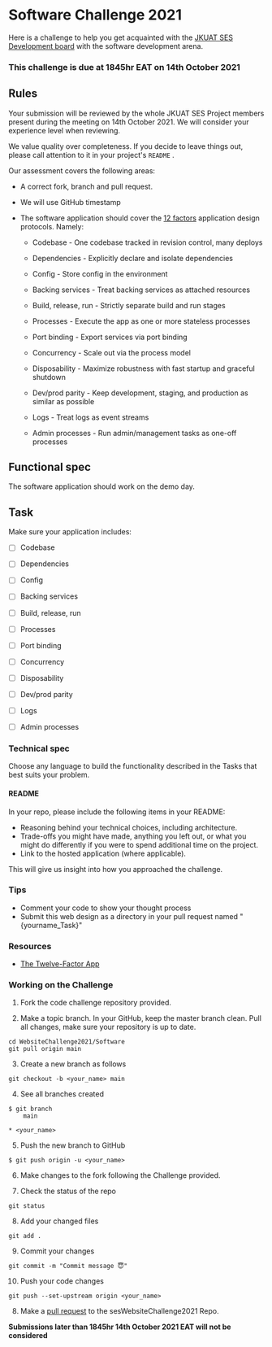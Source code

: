 # Software Challenge 2021

Here is a challenge to help you get acquainted with the [JKUAT SES Development board](https://github.com/JKUATSES/sesBoardv1) with the software development arena.

### This challenge is due at 1845hr EAT on 14th October 2021

## Rules

Your submission will be reviewed by the whole JKUAT SES Project members present during the meeting on 14th October 2021. We will consider your experience level when reviewing.

We value quality over completeness. If you decide to leave things out, please call attention to it in your project's `README` .

Our assessment covers the following areas:

*   A correct fork, branch and pull request.
*   We will use GitHub timestamp
*   The software application should cover the [12 factors](https://12factor.net/) application design protocols. Namely:

    - Codebase - One codebase tracked in revision control, many deploys

    - Dependencies - Explicitly declare and isolate dependencies

    - Config - Store config in the environment

    - Backing services - Treat backing services as attached resources

    - Build, release, run - Strictly separate build and run stages

    - Processes - Execute the app as one or more stateless processes

    - Port binding - Export services via port binding

    - Concurrency - Scale out via the process model

    - Disposability - Maximize robustness with fast startup and graceful shutdown

    - Dev/prod parity - Keep development, staging, and production as similar as possible

    - Logs - Treat logs as event streams

    - Admin processes - Run admin/management tasks as one-off processes

## Functional spec

The software application should work on the demo day.

## Task

Make sure your application includes:

* [ ] Codebase

* [ ] Dependencies

* [ ] Config

* [ ] Backing services

* [ ] Build, release, run

* [ ] Processes

* [ ] Port binding

* [ ] Concurrency

* [ ] Disposability

* [ ] Dev/prod parity

* [ ] Logs

* [ ] Admin processes

### Technical spec

Choose any language to build the functionality described in the Tasks that best suits your problem.

#### README

In your repo, please include the following items in your README:

*   Reasoning behind your technical choices, including architecture.
*   Trade-offs you might have made, anything you left out, or what you might do differently if you were to spend additional time on the project.
*   Link to the hosted application (where applicable).

This will give us insight into how you approached the challenge.

### Tips

* Comment your code to show your thought process
* Submit this web design as a directory in your pull request named "{yourname_Task}"

### Resources

* [The Twelve-Factor App](https://12factor.net/)

### Working on the Challenge

01. Fork the code challenge repository provided.

02. Make a topic branch. In your GitHub, keep the master branch clean. Pull all changes, make sure your repository is up to date.

``` shell
cd WebsiteChallenge2021/Software
git pull origin main
```

03. Create a new branch as follows

``` shell
git checkout -b <your_name> main
```

04. See all branches created

``` shell
$ git branch
    main

* <your_name>

```

05. Push the new branch to GitHub

``` shell
$ git push origin -u <your_name>
```

06. Make changes to the fork following the Challenge provided.

07. Check the status of the repo

``` shell
git status
```

08. Add your changed files

``` shell
git add .
```

09. Commit your changes

``` shell
git commit -m "Commit message 😇"
```

10. Push your code changes

``` shell
git push --set-upstream origin <your_name>
```

08. Make a [pull request](https://www.digitalocean.com/community/tutorials/how-to-create-a-pull-request-on-github) to the sesWebsiteChallenge2021 Repo.

**Submissions later than 1845hr 14th October 2021 EAT will not be considered**
